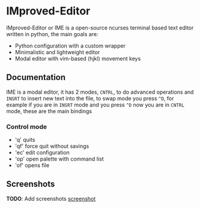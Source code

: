 # IMproved-Editor
IMproved-Editor or IME is a open-source ncurses terminal based text editor written in
python, the main goals are:
 - Python configuration with a custom wrapper
 - Minimalistic and lightweight editor
 - Modal editor with vim-based (hjkl) movement keys

## Documentation
IME is a modal editor, it has 2 modes, `CNTRL`, to do advanced operations and
`INSRT` to insert new text into the file, to swap mode you press `^D`, for
example if you are in `INSRT` mode and you press `^D` now you are in `CNTRL`
mode, these are the main bindings
### Control mode
- 'q' quits
- 'qf' force quit without savings
- 'ec' edit configuration
- 'op' open palette with command list
- 'of' opens file

## Screenshots
**TODO**: Add screenshots
[screenshot](./screenshot/ime-dev-1.png)
